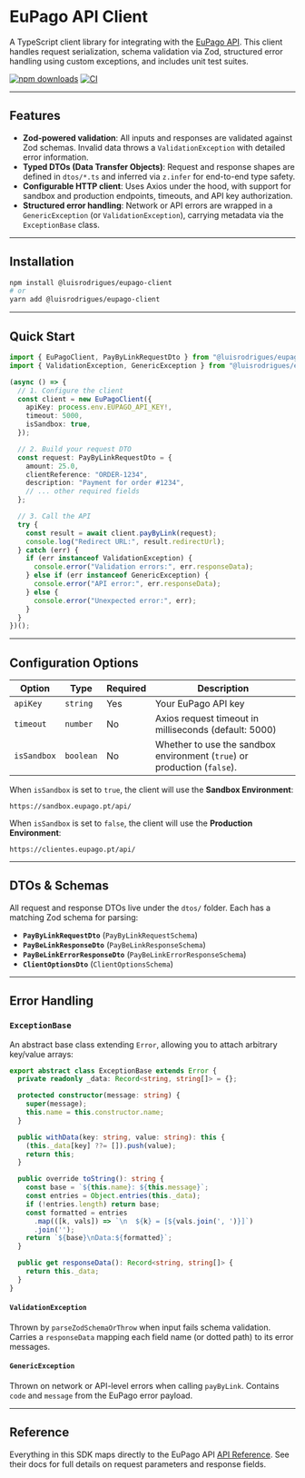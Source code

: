 # EuPago API Client

A TypeScript client library for integrating with the [EuPago API](https://eupago.readme.io/reference/api-eupago). This client handles request serialization, schema validation via Zod, structured error handling using custom exceptions, and includes unit test suites.

[![npm downloads](https://img.shields.io/npm/dm/@luisrodrigues/eupago-client.svg)](https://www.npmjs.com/package/@luisrodrigues/eupago-client)
[![CI](https://github.com/luismsrodrigues/eupago-client/actions/workflows/publish.yml/badge.svg)](https://github.com/luismsrodrigues/eupago-client/actions/workflows/publish.yml)

---

## Features

* **Zod-powered validation**: All inputs and responses are validated against Zod schemas. Invalid data throws a `ValidationException` with detailed error information.
* **Typed DTOs (Data Transfer Objects)**: Request and response shapes are defined in `dtos/*.ts` and inferred via `z.infer` for end-to-end type safety.
* **Configurable HTTP client**: Uses Axios under the hood, with support for sandbox and production endpoints, timeouts, and API key authorization.
* **Structured error handling**: Network or API errors are wrapped in a `GenericException` (or `ValidationException`), carrying metadata via the `ExceptionBase` class.

---

## Installation

```bash
npm install @luisrodrigues/eupago-client
# or
yarn add @luisrodrigues/eupago-client
```

---

## Quick Start

```ts
import { EuPagoClient, PayByLinkRequestDto } from "@luisrodrigues/eupago-client";
import { ValidationException, GenericException } from "@luisrodrigues/eupago-client/exceptions";

(async () => {
  // 1. Configure the client
  const client = new EuPagoClient({
    apiKey: process.env.EUPAGO_API_KEY!,
    timeout: 5000,
    isSandbox: true,
  });

  // 2. Build your request DTO
  const request: PayByLinkRequestDto = {
    amount: 25.0,
    clientReference: "ORDER-1234",
    description: "Payment for order #1234",
    // ... other required fields
  };

  // 3. Call the API
  try {
    const result = await client.payByLink(request);
    console.log("Redirect URL:", result.redirectUrl);
  } catch (err) {
    if (err instanceof ValidationException) {
      console.error("Validation errors:", err.responseData);
    } else if (err instanceof GenericException) {
      console.error("API error:", err.responseData);
    } else {
      console.error("Unexpected error:", err);
    }
  }
})();
```

---

## Configuration Options

| Option      | Type      | Required | Description                                                              |
| ----------- | --------- | -------- | ------------------------------------------------------------------------ |
| `apiKey`    | `string`  | Yes      | Your EuPago API key                                                      |
| `timeout`   | `number`  | No       | Axios request timeout in milliseconds (default: 5000)                    |
| `isSandbox` | `boolean` | No       | Whether to use the sandbox environment (`true`) or production (`false`). |

When `isSandbox` is set to `true`, the client will use the **Sandbox Environment**:

```
https://sandbox.eupago.pt/api/
```

When `isSandbox` is set to `false`, the client will use the **Production Environment**:

```
https://clientes.eupago.pt/api/
```

---

## DTOs & Schemas

All request and response DTOs live under the `dtos/` folder. Each has a matching Zod schema for parsing:

* **`PayByLinkRequestDto`** (`PayByLinkRequestSchema`)
* **`PayBeLinkResponseDto`** (`PayBeLinkResponseSchema`)
* **`PayBeLinkErrorResponseDto`** (`PayBeLinkErrorResponseSchema`)
* **`ClientOptionsDto`** (`ClientOptionsSchema`)

---

## Error Handling

### `ExceptionBase`

An abstract base class extending `Error`, allowing you to attach arbitrary key/value arrays:

```ts
export abstract class ExceptionBase extends Error {
  private readonly _data: Record<string, string[]> = {};

  protected constructor(message: string) {
    super(message);
    this.name = this.constructor.name;
  }

  public withData(key: string, value: string): this {
    (this._data[key] ??= []).push(value);
    return this;
  }

  public override toString(): string {
    const base = `${this.name}: ${this.message}`;
    const entries = Object.entries(this._data);
    if (!entries.length) return base;
    const formatted = entries
      .map(([k, vals]) => `\n  ${k} = [${vals.join(', ')}]`)
      .join('');
    return `${base}\nData:${formatted}`;
  }

  public get responseData(): Record<string, string[]> {
    return this._data;
  }
}
```

#### `ValidationException`

Thrown by `parseZodSchemaOrThrow` when input fails schema validation. Carries a `responseData` mapping each field name (or dotted path) to its error messages.

#### `GenericException`

Thrown on network or API-level errors when calling `payByLink`. Contains `code` and `message` from the EuPago error payload.

---

## Reference

Everything in this SDK maps directly to the EuPago API [API Reference](https://eupago.readme.io/reference/api-eupago). See their docs for full details on request parameters and response fields.
